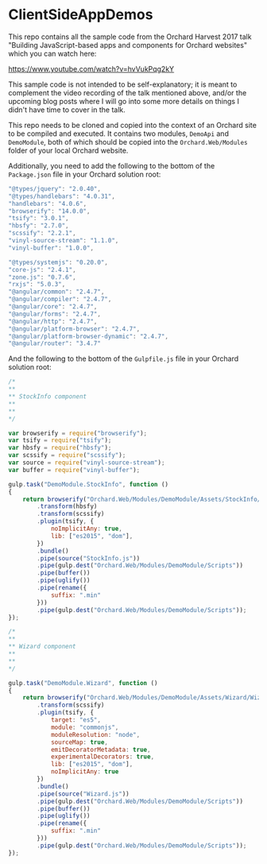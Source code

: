 # ClientSideAppDemos

This repo contains all the sample code from the Orchard Harvest 2017 talk "Building JavaScript-based apps and components for Orchard websites" which you can watch here:

https://www.youtube.com/watch?v=hvVukPqg2kY

This sample code is not intended to be self-explanatory; it is meant to complement the video recording of the talk mentioned above, and/or the upcoming blog posts where I will go into some more details on things I didn't have time to cover in the talk.

This repo needs to be cloned and copied into the context of an Orchard site to be compiled and executed. It contains two modules, `DemoApi` and `DemoModule`, both of which should be copied into the `Orchard.Web/Modules` folder of your local Orchard website.

Additionally, you need to add the following to the bottom of the `Package.json` file in your Orchard solution root:

``` js
"@types/jquery": "2.0.40",
"@types/handlebars": "4.0.31",
"handlebars": "4.0.6",
"browserify": "14.0.0",
"tsify": "3.0.1",
"hbsfy": "2.7.0",
"scssify": "2.2.1",
"vinyl-source-stream": "1.1.0",
"vinyl-buffer": "1.0.0",

"@types/systemjs": "0.20.0",
"core-js": "2.4.1",
"zone.js": "0.7.6",
"rxjs": "5.0.3",
"@angular/common": "2.4.7",
"@angular/compiler": "2.4.7",
"@angular/core": "2.4.7",
"@angular/forms": "2.4.7",
"@angular/http": "2.4.7",
"@angular/platform-browser": "2.4.7",
"@angular/platform-browser-dynamic": "2.4.7",
"@angular/router": "3.4.7"
```

And the following to the bottom of the `Gulpfile.js` file in your Orchard solution root:

``` js
/*
**
** StockInfo component
**
**
*/

var browserify = require("browserify");
var tsify = require("tsify");
var hbsfy = require("hbsfy");
var scssify = require("scssify");
var source = require("vinyl-source-stream");
var buffer = require("vinyl-buffer");

gulp.task("DemoModule.StockInfo", function ()
{
    return browserify("Orchard.Web/Modules/DemoModule/Assets/StockInfo/StockInfo.ts")
        .transform(hbsfy)
        .transform(scssify)
        .plugin(tsify, {
            noImplicitAny: true,
            lib: ["es2015", "dom"],
        })
        .bundle()
        .pipe(source("StockInfo.js"))
        .pipe(gulp.dest("Orchard.Web/Modules/DemoModule/Scripts"))
        .pipe(buffer())
        .pipe(uglify())
        .pipe(rename({
            suffix: ".min"
        }))
        .pipe(gulp.dest("Orchard.Web/Modules/DemoModule/Scripts"));
});

/*
**
** Wizard component
**
**
*/

gulp.task("DemoModule.Wizard", function ()
{
    return browserify("Orchard.Web/Modules/DemoModule/Assets/Wizard/Wizard.ts")
        .transform(scssify)
        .plugin(tsify, {
            target: "es5",
            module: "commonjs",
            moduleResolution: "node",
            sourceMap: true,
            emitDecoratorMetadata: true,
            experimentalDecorators: true,
            lib: ["es2015", "dom"],
            noImplicitAny: true
        })
        .bundle()
        .pipe(source("Wizard.js"))
        .pipe(gulp.dest("Orchard.Web/Modules/DemoModule/Scripts"))
        .pipe(buffer())
        .pipe(uglify())
        .pipe(rename({
            suffix: ".min"
        }))
        .pipe(gulp.dest("Orchard.Web/Modules/DemoModule/Scripts"));
});
```
